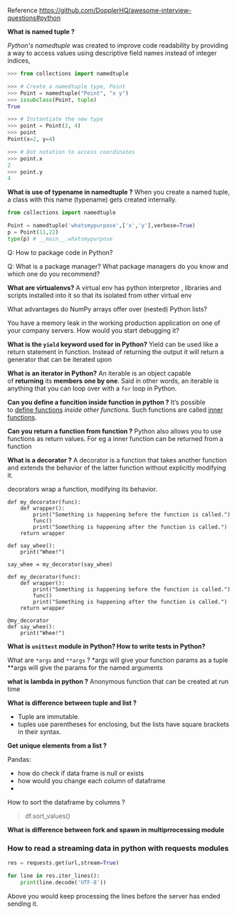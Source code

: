 Reference
https://github.com/DopplerHQ/awesome-interview-questions#python


**What is named tuple ?** 

_Python's namedtuple_ was created to improve code readability by providing a way to access values using descriptive field names instead of integer indices,

```python
>>> from collections import namedtuple

>>> # Create a namedtuple type, Point
>>> Point = namedtuple("Point", "x y")
>>> issubclass(Point, tuple)
True

>>> # Instantiate the new type
>>> point = Point(2, 4)
>>> point
Point(x=2, y=4)

>>> # Dot notation to access coordinates
>>> point.x
2
>>> point.y
4
```
**What is use of typename in namedtuple ?**
When you create a named tuple, a class with this name (typename) gets created internally.

```python
from collections import namedtuple

Point = namedtuple('whatsmypurpose',['x','y'],verbose=True)
p = Point(11,22)
type(p) # __main__.whatsmypurpose
```


Q: How to package code in Python?

Q: What is a package manager? What package managers do you know and which one do you recommend?

**What are virtualenvs?**
A virtual env has python interpretor , libraries and scripts installed into it so that its isolated from other virtual env

What advantages do NumPy arrays offer over (nested) Python lists?

You have a memory leak in the working production application on one of your company servers. How would you start debugging it?

**What is the `yield` keyword used for in Python?**
Yield can be used like a return statement in function. Instead of returning the output it will return a generator that can be iterated upon

**What is an iterator in Python?**
An iterable is an object capable of **returning** its **members** **one by one**. Said in other words, an iterable is anything that you can loop over with a `for` loop in Python.

**Can you define a funcition inside function in python ?**
It’s possible to [define functions](https://realpython.com/defining-your-own-python-function/) _inside other functions_. Such functions are called [inner functions](https://realpython.com/inner-functions-what-are-they-good-for/).

**Can you return a function from function ?**
Python also allows you to use functions as return values. For eg a inner function can be returned from a function


**What is a decorator ?**
A decorator is a function that takes another function and extends the behavior of the latter function without explicitly modifying it.

decorators wrap a function, modifying its behavior.


```
def my_decorator(func):
    def wrapper():
        print("Something is happening before the function is called.")
        func()
        print("Something is happening after the function is called.")
    return wrapper

def say_whee():
    print("Whee!")

say_whee = my_decorator(say_whee)
```


```
def my_decorator(func):
    def wrapper():
        print("Something is happening before the function is called.")
        func()
        print("Something is happening after the function is called.")
    return wrapper

@my_decorator
def say_whee():
    print("Whee!")
```


**What is `unittest` module in Python? How to write tests in Python?**

What are `*args` and `**args` ?
  \*args  will give your function params as a tuple 
\*\*args will give the params for the named arguments


**what is lambda in python ?**
Anonymous function that can be created at run time

**What is difference between tuple and list ?**
- Tuple are immutable. 
- tuples use parentheses for enclosing, but the lists have square brackets in their syntax.

**Get unique elements from a list ?**

Pandas:
- how do check if data frame is null or exists 
- how would you change each column of dataframe
-

How to sort the dataframe by columns ?
> df.sort_values()


**What is difference between fork and spawn in multiprrocessing module**

### How to read a streaming data in python with requests modules

```python
res = requests.get(url,stream=True)

for line in res.iter_lines():
    print(line.decode('UTF-8'))
```

Above you would keep processing the lines before the server has ended sending it. 

